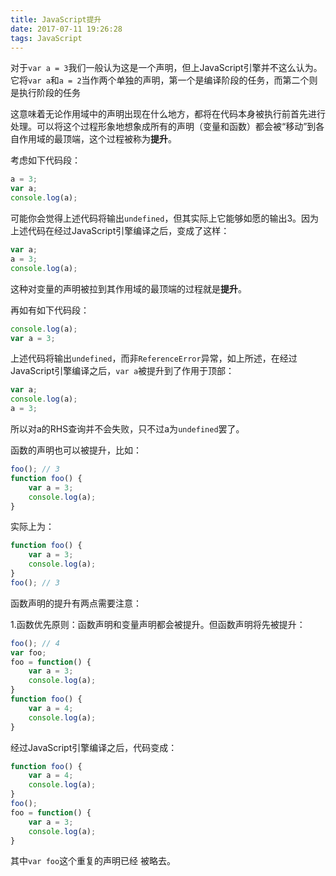 ```yaml
---
title: JavaScript提升
date: 2017-07-11 19:26:28
tags: JavaScript
---
```

对于`var a = 3`我们一般认为这是一个声明，但上JavaScript引擎并不这么认为。它将`var a`和`a = 2`当作两个单独的声明，第一个是编译阶段的任务，而第二个则是执行阶段的任务

这意味着无论作用域中的声明出现在什么地方，都将在代码本身被执行前首先进行处理。可以将这个过程形象地想象成所有的声明（变量和函数）都会被“移动”到各自作用域的最顶端，这个过程被称为**提升**。
<!--more-->
考虑如下代码段：
```javascript
a = 3;
var a;
console.log(a);
```
可能你会觉得上述代码将输出`undefined`，但其实际上它能够如愿的输出3。因为上述代码在经过JavaScript引擎编译之后，变成了这样：
```javascript
var a;
a = 3;
console.log(a);
```
这种对变量的声明被拉到其作用域的最顶端的过程就是**提升**。

再如有如下代码段：
```javascript
console.log(a);
var a = 3;
```
上述代码将输出`undefined`，而非`ReferenceError`异常，如上所述，在经过JavaScript引擎编译之后，`var a`被提升到了作用于顶部：
```javascript
var a;
console.log(a);
a = 3;
```
所以对a的RHS查询并不会失败，只不过a为`undefined`罢了。

函数的声明也可以被提升，比如：
```javascript
foo(); // 3
function foo() {
	var a = 3;
	console.log(a);
}
```
实际上为：
```javascript
function foo() {
	var a = 3;
	console.log(a);
}
foo(); // 3
```
函数声明的提升有两点需要注意：

1.函数优先原则：函数声明和变量声明都会被提升。但函数声明将先被提升：
```javascript
foo(); // 4
var foo;
foo = function() {
	var a = 3;
	console.log(a);
}
function foo() {
	var a = 4;
	console.log(a);
}
```
经过JavaScript引擎编译之后，代码变成：
```javascript
function foo() {
	var a = 4;
	console.log(a);
}
foo();
foo = function() {
	var a = 3;
	console.log(a);
}
```
其中`var foo`这个重复的声明已经 被略去。
